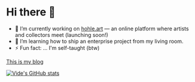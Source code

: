 # Hi there 👋

- 🔭 I’m currently working on [hohle.art](https://hohle.art) — an online platform where artists and collectors meet (launching soon!)
- 🌱 I’m learning how to ship an enterprise project from my living room.
- ⚡ Fun fact: ... I'm self-taught (btw)

[This is my blog](https://bxkgyxdlc29tzsbibg9n.xyz/)

[![Vide's GitHub stats](https://github-readme-stats.vercel.app/api?username=videvide&show_icons=true&theme=transparent)](https://github.com/anuraghazra/github-readme-stats)
